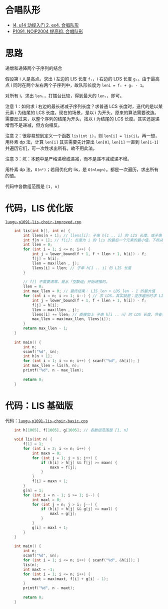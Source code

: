 # 合唱队形

- [l4, u14 动规入门 2, ex4. 合唱队形](https://oj.youdao.com/course/13/82/1#/1/9468)
- [P1091. NOIP2004 提高组. 合唱队形](https://www.luogu.com.cn/problem/P1091)

# 思路

递增和递降两个子序列的结合

假设第 i 人是高点。求出 i 左边的 LIS 长度 `fᵢ`，i 右边的 LDS 长度 `gᵢ`。由于最高点 i 同时在两个左右两个子序列中，故队形长度为 `leni = fᵢ + gᵢ - 1`。

对所有 i，求出 `lenᵢ`，打擂台比较，得到最大的 `lenᵢ`，即可。

注意 1：如何求 i 右边的最长递减子序列长度？求普通 LCS 长度时，迭代的是以某元素 i 为结尾的 LCS 长度。现在的场景，是以 i 为开头，原来的算法需要改造。需要反过来，以整个序列的结尾为开头，找以 i 为结尾的 LCS 长度。其实还是递增而不是递减，但方向相反。

注意 2：很容易想到定义一个函数 `lis(int i)`，则 `len[i] = lis(i)`。再一想，用朴素 dp 法，计算 `len[i]` 其实需要先计算出 `len[0]`, `len[1]` 一直到 `len[i-1]` 并遍历它们，可一次性求出所有。故不用此法。

注意 3：坑：本题中是严格递增或递减，而不是递不减或递不增。

用朴素 dp 法，`O(n²)`；若用优化的 lis，是 `O(nlogn)`。都是一次遍历，求出所有的值。

代码中各数组范围是 `[1, n]`

# 代码，LIS 优化版

[`luogu-p1091-lis-choir-improved.cpp`](code/luogu-p1091-lis-choir-improved.cpp)

```cpp
    int lis(int h[], int n) {
        int llens[n + 1]; // llens[i]: 子串 h[1 .. i] 的 LIS 长度，或子串 h[i .. n] 的 LDS 长度。 
        int f[n + 1]; // f[i]: 长度为 i 的 lis 的最后一个元素的最小值。下标从 1 开始。f[0] 无用。
        int llen = 0;
        for (int i = 1; i <= n; i++) {
            int j = lower_bound(f + 1, f + llen + 1, h[i]) - f;
            f[j] = h[i];
            llen = max(llen , j);
            llens[i] = llen; // 子串 h[1 .. i] 的 LIS 长度
        }
    
        // f[] 不需要清零。是从「空数组」开始递推的。
        llen = 0;
        int max_llen = 0; // 最终结果： LIS_len + LDS_len - 1 的最大值
        for (int i = n; i >= 1; i--) { // 求 LDS，其实就是：逆序遍历时求 LIS。循环体内代码与上面完全一样。
            int j = lower_bound(f + 1, f + llen + 1, h[i]) - f;
            f[j] = h[i];
            llen = max(llen , j);
            llens[i] += llen; // 直接加上 子串 h[i .. n] 的 LDS 长度，节省变量
            max_llen = max(max_llen, llens[i]);
        }
        return max_llen - 1;
    }
    
    int main() {
        int n;
        scanf("%d", &n);
        int h[n + 1];
        for (int i = 1; i <= n; i++) { scanf("%d", &h[i]); }
        int max_llen = lis(h, n);
        printf("%d", n - max_llen);
        
        return 0;
    }
```

# 代码：LIS 基础版

代码：[`luogu-p1091-lis-choir-basic.cpp`](code/luogu-p1091-lis-choir-basic.cpp)

```cpp
    int h[1005], f[1005], g[1005]; // 各数组范围是 [1, n]
    
    void lis(int n) {
        f[1] = 1;
        for (int i = 2; i <= n; i++) {
            int maxn = 0;
            for (int j = 1; j < i; j++) {
                if (h[i] > h[j] && f[j] >= maxn) {
                    maxn = f[j];
                }
            }
            f[i] = maxn + 1;
        }
        g[n] = 1;
        for (int i = n - 1; i >= 1; i--) {
            int maxl = 0;
            for (int j = n; j > i; j--) {
                if (h[i] > h[j] && g[j] >= maxl) {
                    maxl = g[j];
                }
            }
            g[i] = maxl + 1;
        }
    }
    
    int main() {
        int n;
        scanf("%d", &n);
        for (int i = 1; i <= n; i++) { scanf("%d", &h[i]); }
        lis(n);
        int maxt = -1;
        for (int i = 1; i <= n; i++) {
            maxt = max(maxt, f[i] + g[i] - 1);
        }
        printf("%d", n - maxt);
        
        return 0;
    }
```
